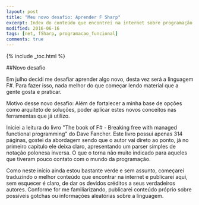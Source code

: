 ```yaml
---
layout: post
title: "Meu novo desafio: Aprender F Sharp"
excerpt: Index do conteúdo que encontrei na internet sobre programação funcional e FSharp.
modified: 2016-06-16
tags: [net, fSharp, programacao_funcional]
comments: true
---
```

{% include _toc.html %}

##Novo desafio 

Em julho decidi me desafiar aprender algo novo, desta vez será a linguagem F#. Para fazer isso, nada melhor do que começar lendo material que a gente gosta e praticar. 

Motivo desse novo desafio: Além de fortalecer a minha base de opções como arquiteto de soluções, poder aplicar estes novos conceitos nas ferramentas que já utilizo.  

Iniciei a leitura do livro "The book of F# - Breaking free with managed functional programming" do Dave Fancher. Este livro possui apenas 314 páginas, gostei da abordagem sendo que o autor vai direto ao ponto, já no primeiro capitulo ele deixa claro, apresentando um parser simples de notação polonesa inversa. O que o torna não muito indicado para aqueles que tiveram pouco contato com o mundo da programação.

Como neste início ainda estou bastante verde e sem assunto, começarei traduzindo o melhor conteúdo que encontrar na internet e publicarei aqui, sem esquecer é claro, de dar os devidos créditos a seus verdadeiros autores. Conforme for me familiarizando, publicarei conteúdo próprio sobre possíveis gotchas ou informações aleatórias sobre a linguagem.

